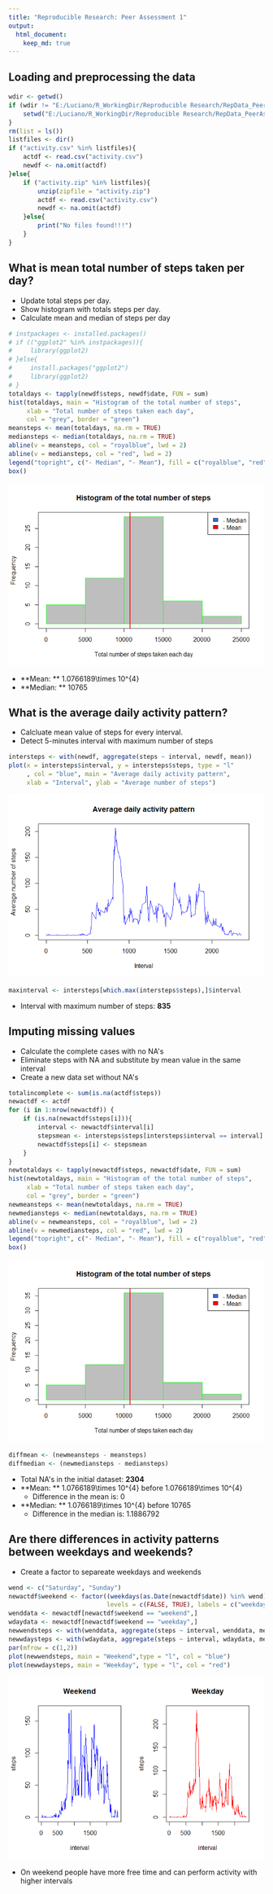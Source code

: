 ```yaml
---
title: "Reproducible Research: Peer Assessment 1"
output: 
  html_document:
    keep_md: true
---
```



## Loading and preprocessing the data

```r
wdir <- getwd()
if (wdir != "E:/Luciano/R_WorkingDir/Reproducible Research/RepData_PeerAssessment1"){
    setwd("E:/Luciano/R_WorkingDir/Reproducible Research/RepData_PeerAssessment1")
}
rm(list = ls())
listfiles <- dir()
if ("activity.csv" %in% listfiles){
    actdf <- read.csv("activity.csv")
    newdf <- na.omit(actdf)
}else{
    if ("activity.zip" %in% listfiles){
        unzip(zipfile = "activity.zip")
        actdf <- read.csv("activity.csv") 
        newdf <- na.omit(actdf)
    }else{
        print("No files found!!!")
    }
}
```


## What is mean total number of steps taken per day?
- Update total steps per day.
- Show histogram with totals steps per day.
- Calculate mean and median of steps per day

```r
# instpackages <- installed.packages()
# if (("ggplot2" %in% instpackages)){
#     library(ggplot2)
# }else{
#     install.packages("ggplot2")
#     library(ggplot2)
# }
totaldays <- tapply(newdf$steps, newdf$date, FUN = sum)
hist(totaldays, main = "Histogram of the total number of steps", 
     xlab = "Total number of steps taken each day", 
     col = "grey", border = "green")
meansteps <- mean(totaldays, na.rm = TRUE)
mediansteps <- median(totaldays, na.rm = TRUE)
abline(v = meansteps, col = "royalblue", lwd = 2)
abline(v = mediansteps, col = "red", lwd = 2)
legend("topright", c("- Median", "- Mean"), fill = c("royalblue", "red"))
box()
```

![](PA1_template_files/figure-html/hist-1.png)<!-- -->

- **Mean: ** 1.0766189\times 10^{4}
- **Median: ** 10765

## What is the average daily activity pattern?
- Calcluate mean value of steps for every interval.
- Detect 5-minutes interval with maximum number of steps

```r
intersteps <- with(newdf, aggregate(steps ~ interval, newdf, mean))
plot(x = intersteps$interval, y = intersteps$steps, type = "l"
     , col = "blue", main = "Average daily activity pattern",
     xlab = "Interval", ylab = "Average number of steps")
```

![](PA1_template_files/figure-html/intervalsteps-1.png)<!-- -->

```r
maxinterval <- intersteps[which.max(intersteps$steps),]$interval
```
- Interval with maximum number of steps: **835**

## Imputing missing values
- Calculate the complete cases with no NA's
- Eliminate steps with NA and substitute by mean value in the same interval
- Create a new data set without NA's
 

```r
totalincomplete <- sum(is.na(actdf$steps)) 
newactdf <- actdf
for (i in 1:nrow(newactdf)) {
    if (is.na(newactdf$steps[i])){
        interval <- newactdf$interval[i]
        stepsmean <- intersteps$steps[intersteps$interval == interval]
        newactdf$steps[i] <- stepsmean
    }
}
newtotaldays <- tapply(newactdf$steps, newactdf$date, FUN = sum)
hist(newtotaldays, main = "Histogram of the total number of steps", 
     xlab = "Total number of steps taken each day", 
     col = "grey", border = "green")
newmeansteps <- mean(newtotaldays, na.rm = TRUE)
newmediansteps <- median(newtotaldays, na.rm = TRUE)
abline(v = newmeansteps, col = "royalblue", lwd = 2)
abline(v = newmediansteps, col = "red", lwd = 2)
legend("topright", c("- Median", "- Mean"), fill = c("royalblue", "red"))
box()
```

![](PA1_template_files/figure-html/missing-1.png)<!-- -->

```r
diffmean <- (newmeansteps - meansteps)
diffmedian <- (newmediansteps - mediansteps)
```

- Total NA's in the initial dataset: **2304**
- **Mean: ** 1.0766189\times 10^{4} before 1.0766189\times 10^{4}
    - Difference in the mean is: 0
- **Median: ** 1.0766189\times 10^{4} before 10765
    - Difference in the median is: 1.1886792

## Are there differences in activity patterns between weekdays and weekends?
- Create a factor to separeate weekdays and weekends

```r
wend <- c("Saturday", "Sunday")
newactdf$weekend <- factor((weekdays(as.Date(newactdf$date)) %in% wend), 
                           levels = c(FALSE, TRUE), labels = c("weekday", "weekend"))
wenddata <- newactdf[newactdf$weekend == "weekend",]
wdaydata <- newactdf[newactdf$weekend == "weekday",]
newwendsteps <- with(wenddata, aggregate(steps ~ interval, wenddata, mean))
newwdaysteps <- with(wdaydata, aggregate(steps ~ interval, wdaydata, mean))
par(mfrow = c(1,2))
plot(newwendsteps, main = "Weekend",type = "l", col = "blue")
plot(newwdaysteps, main = "Weekday", type = "l", col = "red")
```

![](PA1_template_files/figure-html/weekdata-1.png)<!-- -->
- On weekend people have more free time and can perform activity with higher intervals
